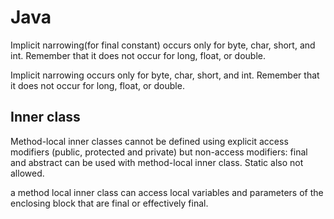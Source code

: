 # Java

Implicit narrowing(for final constant) occurs only for byte, char, short, and int. 
Remember that it does not occur for long, float, or double.

Implicit narrowing occurs only for byte, char, short, and int. Remember that it does not occur for long, float, or double.






## Inner class

Method-local inner classes cannot be defined using explicit access modifiers (public, protected and private) but non-access modifiers: final and abstract can be used with method-local inner class.
Static also not allowed.

a method local inner class can access local variables and parameters of the enclosing block that are final or effectively final.

